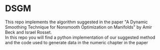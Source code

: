 # DSGM
This repo implements the algorithm suggested in the paper
"A Dynamic Smoothing Technique for Nonsmooth Optimization on Manifolds" by Amir Beck and Israel Rosset.  
In this repo you will find a python implementation of our suggested method and the code used to generate data in the numeric chapter in the paper
